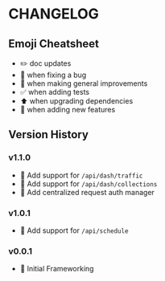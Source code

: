 # CHANGELOG

## Emoji Cheatsheet
- :pencil2: doc updates
- :bug: when fixing a bug
- :rocket: when making general improvements
- :white_check_mark: when adding tests
- :arrow_up: when upgrading dependencies
- :tada: when adding new features

## Version History

### v1.1.0

- :tada: Add support for `/api/dash/traffic`
- :tada: Add support for `/api/dash/collections`
- :rocket: Add centralized request auth manager

### v1.0.1

- :tada: Add support for `/api/schedule`

### v0.0.1

- :rocket: Initial Frameworking

